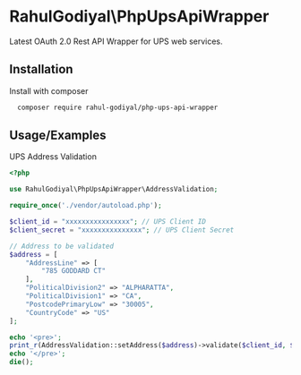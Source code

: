 
# RahulGodiyal\PhpUpsApiWrapper

Latest OAuth 2.0 Rest API Wrapper for UPS web services.




## Installation

Install with composer

```bash
  composer require rahul-godiyal/php-ups-api-wrapper
```
    
## Usage/Examples

UPS Address Validation
```php
<?php

use RahulGodiyal\PhpUpsApiWrapper\AddressValidation;

require_once('./vendor/autoload.php');

$client_id = "xxxxxxxxxxxxxxxx"; // UPS Client ID
$client_secret = "xxxxxxxxxxxxxxx"; // UPS Client Secret

// Address to be validated
$address = [
    "AddressLine" => [
        "785 GODDARD CT"
    ],
    "PoliticalDivision2" => "ALPHARATTA",
    "PoliticalDivision1" => "CA",
    "PostcodePrimaryLow" => "30005",
    "CountryCode" => "US"
];

echo '<pre>';
print_r(AddressValidation::setAddress($address)->validate($client_id, $client_secret));
echo '</pre>';
die();

```

